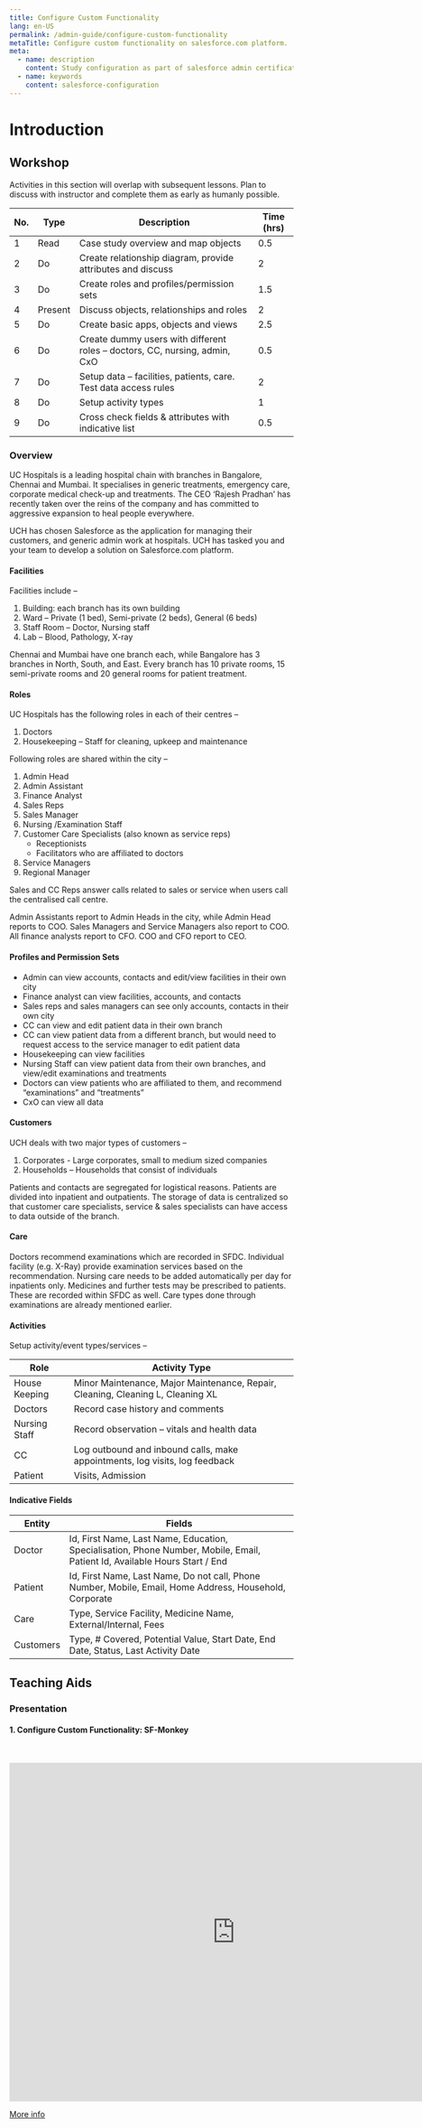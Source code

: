 ```yaml
---
title: Configure Custom Functionality
lang: en-US
permalink: /admin-guide/configure-custom-functionality
metaTitle: Configure custom functionality on salesforce.com platform.
meta:
  - name: description
    content: Study configuration as part of salesforce admin certification prep.
  - name: keywords
    content: salesforce-configuration
---
```


# Introduction

## Workshop

Activities in this section will overlap with subsequent lessons. Plan to discuss with instructor and complete them as early as humanly possible.

| No. | Type    | Description                                                                | Time (hrs) |
| --- | ------- | -------------------------------------------------------------------------- | ---------- |
| 1   | Read    | Case study overview and map objects                                        | 0.5        |
| 2   | Do      | Create relationship diagram, provide attributes and discuss                | 2          |
| 3   | Do      | Create roles and profiles/permission sets                                  | 1.5        |
| 4   | Present | Discuss objects, relationships and roles                                   | 2          |
| 5   | Do      | Create basic apps, objects and views                                       | 2.5        |
| 6   | Do      | Create dummy users with different roles – doctors, CC, nursing, admin, CxO | 0.5        |
| 7   | Do      | Setup data – facilities, patients, care. Test data access rules            | 2          |
| 8   | Do      | Setup activity types                                                       | 1          |
| 9   | Do      | Cross check fields & attributes with indicative list                       | 0.5        |

### Overview

UC Hospitals is a leading hospital chain with branches in Bangalore, Chennai and Mumbai. It specialises in generic treatments, emergency care, corporate medical check-up and treatments. The CEO ‘Rajesh Pradhan’ has recently taken over the reins of the company and has committed to aggressive expansion to heal people everywhere.

UCH has chosen Salesforce as the application for managing their customers, and generic admin work at hospitals. UCH has tasked you and your team to develop a solution on Salesforce.com platform.

#### Facilities

Facilities include –

1. Building: each branch has its own building
2. Ward – Private (1 bed), Semi-private (2 beds), General (6 beds)
3. Staff Room – Doctor, Nursing staff
4. Lab – Blood, Pathology, X-ray

Chennai and Mumbai have one branch each, while Bangalore has 3 branches in North, South, and East. Every branch has 10 private rooms, 15 semi-private rooms and 20 general rooms for patient treatment.

#### Roles

UC Hospitals has the following roles in each of their centres –

1. Doctors
2. Housekeeping – Staff for cleaning, upkeep and maintenance

Following roles are shared within the city –

1. Admin Head
2. Admin Assistant
3. Finance Analyst
4. Sales Reps
5. Sales Manager
6. Nursing /Examination Staff
7. Customer Care Specialists (also known as service reps)
   - Receptionists
   - Facilitators who are affiliated to doctors
8. Service Managers
9. Regional Manager

Sales and CC Reps answer calls related to sales or service when users call the centralised call centre.

Admin Assistants report to Admin Heads in the city, while Admin Head reports to COO. Sales Managers and Service Managers also report to COO. All finance analysts report to CFO. COO and CFO report to CEO.

#### Profiles and Permission Sets

- Admin can view accounts, contacts and edit/view facilities in their own city
- Finance analyst can view facilities, accounts, and contacts
- Sales reps and sales managers can see only accounts, contacts in their own city
- CC can view and edit patient data in their own branch
- CC can view patient data from a different branch, but would need to request access to the service manager to edit patient data
- Housekeeping can view facilities
- Nursing Staff can view patient data from their own branches, and view/edit examinations and treatments
- Doctors can view patients who are affiliated to them, and recommend “examinations” and “treatments”
- CxO can view all data

#### Customers

UCH deals with two major types of customers –

1. Corporates - Large corporates, small to medium sized companies
2. Households – Households that consist of individuals

Patients and contacts are segregated for logistical reasons. Patients are divided into inpatient and outpatients. The storage of data is centralized so that customer care specialists, service & sales specialists can have access to data outside of the branch.

#### Care

Doctors recommend examinations which are recorded in SFDC. Individual facility (e.g. X-Ray) provide examination services based on the recommendation. Nursing care needs to be added automatically per day for inpatients only.
Medicines and further tests may be prescribed to patients. These are recorded within SFDC as well.
Care types done through examinations are already mentioned earlier.

#### Activities

Setup activity/event types/services –

| Role          | Activity Type                                                                   |
| ------------- | ------------------------------------------------------------------------------- |
| House Keeping | Minor Maintenance, Major Maintenance, Repair, Cleaning, Cleaning L, Cleaning XL |
| Doctors       | Record case history and comments                                                |
| Nursing Staff | Record observation – vitals and health data                                     |
| CC            | Log outbound and inbound calls, make appointments, log visits, log feedback     |
| Patient       | Visits, Admission                                                               |

#### Indicative Fields

| Entity    | Fields                                                                                                                     |
| --------- | -------------------------------------------------------------------------------------------------------------------------- |
| Doctor    | Id, First Name, Last Name, Education, Specialisation, Phone Number, Mobile, Email, Patient Id, Available Hours Start / End |
| Patient   | Id, First Name, Last Name, Do not call, Phone Number, Mobile, Email, Home Address, Household, Corporate                    |
| Care      | Type, Service Facility, Medicine Name, External/Internal, Fees                                                             |
| Customers | Type, # Covered, Potential Value, Start Date, End Date, Status, Last Activity Date                                         |

## Teaching Aids

### Presentation

#### 1. Configure Custom Functionality: SF-Monkey

&nbsp;

<iframe src="https://docs.google.com/presentation/d/e/2PACX-1vRINqBiMv2SE6j8WUDrkDRSO6H7GZm72wp0dC8PE-VRWq3t3hbN5lsweWAYNfIaCQ/embed?start=false&loop=false&delayms=60000" frameborder="0" width="800" height="600" allowfullscreen="true" mozallowfullscreen="true" webkitallowfullscreen="true"></iframe>

[More info](/misc/pricing#sf-monkey)

